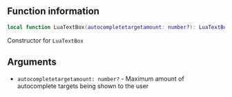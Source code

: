 ## Function information
```lua
local function LuaTextBox(autocompletetargetamount: number?): LuaTextBox
```

Constructor for ``LuaTextBox``

## Arguments
- ``autocompletetargetamount: number?`` - Maximum amount of autocomplete targets being shown to the user
